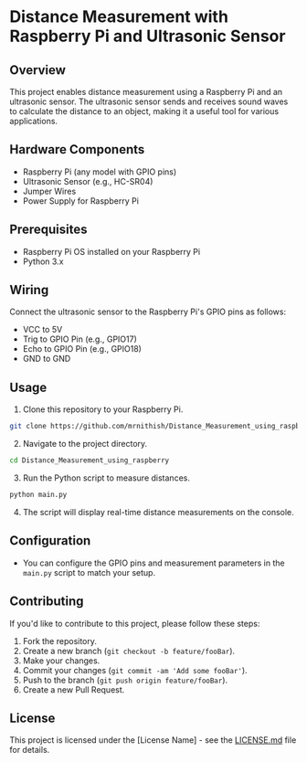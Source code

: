 
# Distance Measurement with Raspberry Pi and Ultrasonic Sensor

## Overview

This project enables distance measurement using a Raspberry Pi and an ultrasonic sensor. The ultrasonic sensor sends and receives sound waves to calculate the distance to an object, making it a useful tool for various applications.

## Hardware Components

- Raspberry Pi (any model with GPIO pins)
- Ultrasonic Sensor (e.g., HC-SR04)
- Jumper Wires
- Power Supply for Raspberry Pi

## Prerequisites

- Raspberry Pi OS installed on your Raspberry Pi
- Python 3.x

## Wiring

Connect the ultrasonic sensor to the Raspberry Pi's GPIO pins as follows:
- VCC to 5V
- Trig to GPIO Pin (e.g., GPIO17)
- Echo to GPIO Pin (e.g., GPIO18)
- GND to GND

## Usage

1. Clone this repository to your Raspberry Pi.

```bash
git clone https://github.com/mrnithish/Distance_Measurement_using_raspberry.git
```

2. Navigate to the project directory.

```bash
cd Distance_Measurement_using_raspberry
```

3. Run the Python script to measure distances.

```bash
python main.py
```

4. The script will display real-time distance measurements on the console.

## Configuration

- You can configure the GPIO pins and measurement parameters in the `main.py` script to match your setup.

## Contributing

If you'd like to contribute to this project, please follow these steps:

1. Fork the repository.
2. Create a new branch (`git checkout -b feature/fooBar`).
3. Make your changes.
4. Commit your changes (`git commit -am 'Add some fooBar'`).
5. Push to the branch (`git push origin feature/fooBar`).
6. Create a new Pull Request.

## License

This project is licensed under the [License Name] - see the [LICENSE.md](LICENSE.md) file for details.

